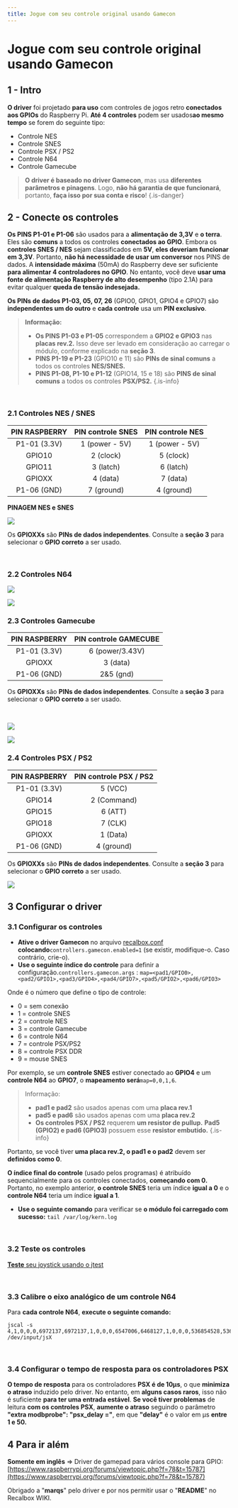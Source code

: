 ```yaml
---
title: Jogue com seu controle original usando Gamecon
---
```


# Jogue com seu controle original usando Gamecon

## 1 - Intro <a id="1-intro"></a>

**O driver** foi projetado **para uso** com controles de jogos retro **conectados aos GPIOs** do Raspberry Pi. **Até 4 controles** podem ser usados **​​ao mesmo tempo** se forem do seguinte tipo:

* Controle NES
* Controle SNES
* Controle PSX / PS2
* Controle N64
* Controle Gamecube


>**O driver é baseado no driver Gamecon**, mas usa **diferentes parâmetros e pinagens**. Logo, **não há garantia de que funcionará**, portanto, **faça isso por sua conta e risco**!
{.is-danger}

## 2 - Conecte os controles <a id="2-conecte-os-controles"></a>

**Os PINS P1-01 e P1-06** são usados ​​para a **alimentação de 3,3V** e **o terra**. Eles são **comuns** a todos os controles **conectados ao GPIO**. Embora os **controles SNES / NES** sejam classificados em **5V**, **eles deveriam funcionar em 3,3V**. Portanto, **não há necessidade de usar um conversor** nos PINS de dados. A **intensidade máxima** \(50mA\) do Raspberry deve ser suficiente **para alimentar 4 controladores no GPIO**. No entanto, você deve **usar uma fonte de alimentação Raspberry de alto desempenho** \(tipo 2.1A\) para evitar qualquer **queda de tensão indesejada.**

**Os PINs de dados P1-03, 05, 07, 26** \(GPIO0, GPIO1, GPIO4 e GPIO7\) são **independentes um do outro** e **cada controle** usa um **PIN exclusivo**.


>**Informação:**
>
>* **Os PINS P1-03 e P1-05** correspondem a **GPIO2 e GPIO3** nas **placas rev.2.** Isso deve ser levado em consideração ao carregar o módulo, conforme explicado na **seção 3**. 
>* **PINS P1-19 e P1-23** \(GPIO10 e 11\) são **PINs de sinal comuns** a todos os controles **NES/SNES.**
>* **PINS P1-08, P1-10 e P1-12** \(GPIO14, 15 e 18\) são **PINS de sinal comuns** a todos os controles **PSX/PS2.**
{.is-info}

​

### 2.1 Controles NES / SNES <a id="2-1-controles-nes-snes"></a>

| PIN RASPBERRY | PIN controle SNES | PIN controle NES |
| :---: | :---: | :---: |
| P1-01 \(3.3V\) | 1 \(power - 5V\) | 1 \(power - 5V\) |
| GPIO10 | 2 \(clock\) | 5 \(clock\) |
| GPIO11 | 3 \(latch\) | 6 \(latch\) |
| GPIOXX | 4 \(data\) | 7 \(data\) |
| P1-06 \(GND\) | 7 \(ground\) | 4 \(ground\) |

 **PINAGEM NES e SNES**

![](https://gblobscdn.gitbook.com/assets%2F-LdKTX4ollh_G72-pO8z%2F-Ly12cOjJDyhW9cGp7Mt%2F-Ly13ct-lbBNlcPB5c54%2F68747470733a2f2f692e7761726f73752e6f72672f646174612f76722f696d672f303032372f32322f313434343135303236343635322e706e67.png?alt=media&token=a116d987-374d-4cb8-926c-f7334c6cdbe2)

Os **GPIOXXs** são **PINs de dados independentes**. Consulte a **seção 3** para selecionar o **GPIO correto** a ser usado.

​

### 2.2 Controles N64​ <a id="2-2-controles-n-64"></a>

![](https://gblobscdn.gitbook.com/assets%2F-LdKTX4ollh_G72-pO8z%2F-MDqTCN9r2xAaAtGh2wb%2F-MDqWClO5IkPkFB9aT0b%2F993slmdi.bmp?alt=media&token=19b202af-888d-4eeb-bc2c-ad4049c429c3)

![](https://gblobscdn.gitbook.com/assets%2F-LdKTX4ollh_G72-pO8z%2F-MDqTCN9r2xAaAtGh2wb%2F-MDqXq8EVy-uQb3JtQgd%2Fn64_pinouts.png?alt=media&token=4ebb157b-1cef-4c4e-b291-ebd7831101f4)

### 2.3 Controles Gamecube <a id="2-3-controles-gamecube"></a>

| PIN RASPBERRY | PIN controle GAMECUBE |
| :---: | :---: |
| P1-01 \(3.3V\) | 6 \(power/3.43V\) |
| GPIOXX | 3 \(data\) |
| P1-06 \(GND\) | 2&5 \(gnd\) |

 Os **GPIOXXs** são **PINs de dados independentes**. Consulte a **seção 3** para selecionar o **GPIO correto** a ser usado.

​

![](https://gblobscdn.gitbook.com/assets%2F-LdKTX4ollh_G72-pO8z%2F-MDw-HeGvJLeeBwP6W2C%2F-MDw-ZjkI6ByZRMtRnej%2Fgcpad.png?alt=media&token=d996e413-79a4-4deb-abf9-188ee95dae9e)

![](https://gblobscdn.gitbook.com/assets%2F-LdKTX4ollh_G72-pO8z%2F-MDqTCN9r2xAaAtGh2wb%2F-MDqXrfiIaTP0ZeICxgf%2Fgc_pinouts.png?alt=media&token=d489aa27-ec65-4eda-8b76-fcfcd3568234)

### ​2.4 Controles PSX / PS2 <a id="2-4-controles-psx-ps2"></a>

| PIN RASPBERRY | PIN controle PSX / PS2 |
| :---: | :---: |
| P1-01 \(3.3V\) | 5 \(VCC\) |
| GPIO14 | 2 \(Command\) |
| GPIO15 | 6 \(ATT\) |
| GPIO18 | 7 \(CLK\) |
| GPIOXX | 1 \(Data\) |
| P1-06 \(GND\) | 4 \(ground\) |

Os **GPIOXXs** são **PINs de dados independentes**. Consulte a **seção 3** para selecionar o **GPIO correto** a ser usado.

![](http://www.geocities.ws/digitan000/Hardware/22/pinout.gif)

## 3 Configurar o driver <a id="3-configurar-o-driver"></a>

### 3.1 Configurar os controles <a id="3-1-configurar-os-controles"></a>

* **Ative o driver Gamecon** no arquivo [recalbox.conf](/v/portugues/manual-basico/primeiras-nocoes/o-arquivo-recalbox.conf) **colocando**`controllers.gamecon.enabled=1` \(se existir, modifique-o. Caso contrário, crie-o\).
* **Use o seguinte índice do controle** para definir a configuração.`controllers.gamecon.args` : `map=<pad1/GPIO0>,<pad2/GPIO1>,<pad3/GPIO4>,<pad4/GPIO7>,<pad5/GPIO2>,<pad6/GPIO3>`

Onde é o número que define o tipo de controle:

* 0 = sem conexão
* 1 = controle SNES
* 2 = controle NES
* 3 = controle Gamecube
* 6 = controle N64
* 7 = controle PSX/PS2
* 8 = controle PSX DDR
* 9 = mouse SNES

Por exemplo, se um **controle SNES** estiver conectado ao **GPIO4** e um **controle N64** ao **GPIO7**, o **mapeamento será**`map=0,0,1,6`.


>Informação:
>
>* **pad1 e pad2** são usados ​​apenas com uma **placa rev.1**
>* **pad5 e pad6** são usados ​​apenas com uma **placa rev.2**
>* **Os controles PSX / PS2** requerem **um resistor de pullup.** **Pad5 \(GPIO2\) e pad6 \(GPIO3\)** possuem esse **resistor embutido.**
{.is-info}

Portanto, se você tiver **uma placa rev.2, o pad1 e o pad2** devem ser **definidos como 0**.

**O índice final do controle** \(usado pelos programas\) é atribuído sequencialmente para os controles conectados, **começando com 0.** Portanto, no exemplo anterior, **o controle SNES** teria um índice **igual a 0** e o **controle N64** teria um índice **igual a 1**.

* **Use o seguinte comando** para verificar se **o módulo foi carregado com sucesso:** `tail /var/log/kern.log`

​

### 3.2 Teste os controles <a id="3-2-teste-os-controles"></a>

**​**[**Teste** seu joystick usando o jtest](https://recalbox.gitbook.io/tutorials/v/portugues/obsoletos/teste-seu-joystick-com-o-jstest)​

​

### 3.3 Calibre o eixo analógico de um controle N64 <a id="3-3-calibre-o-eixo-analogico-de-um-controle-n64"></a>

Para **cada controle N64**, **execute o seguinte comando:**

```text
jscal -s 4,1,0,0,0,6972137,6972137,1,0,0,0,6547006,6468127,1,0,0,0,536854528,536854528,1,0,0,0,536854528,536854528 /dev/input/jsX
```

​

### 3.4 Configurar o tempo de resposta para os controladores PSX <a id="3-4-configurar-o-tempo-de-resposta-para-os-controladores-psx"></a>

**O tempo de resposta** para os controladores **PSX é de 10µs**, o que **minimiza o atraso** induzido pelo driver. No entanto, em **alguns casos raros**, isso não é suficiente **para ter uma entrada estável**. **Se você tiver problemas** de leitura **com os controles PSX**, **aumente o atraso** seguindo o parâmetro **"extra modbprobe": "psx\_delay ="**, em que **"delay"** é o valor em µs **entre 1 e 50.**

## 4 Para ir além <a id="4-para-ir-alem"></a>

**Somente em inglês** =&gt; Driver de gamepad para vários console para GPIO: [https://www.raspberrypi.org/forums/viewtopic.php?f=78&t=15787](https://www.raspberrypi.org/forums/viewtopic.php?f=78&t=15787)​

Obrigado a "**marqs**" pelo driver e por nos permitir usar o "**README**" no Recalbox WIKI.

